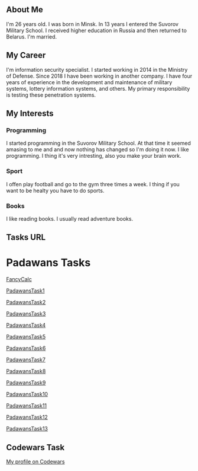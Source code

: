 ##    About Me

I'm 26 years old. I was born in Minsk. In 13 years I entered the Suvorov Military School.
I received higher education in Russia and then returned to Belarus. I'm married.

##    My Career

I'm information security specialist. I started working in 2014 in the Ministry of Defense.
Since 2018 I have been working in another company. I have four years of experience in the 
development and maintenance of military systems, lottery information systems, and others. 
My primary responsibility is testing these penetration systems.

##    My Interests

###   Programming
I started programming in the Suvorov Military School. At that time it seemed amasing to me
and and now nothing has changed so I'm doing it now. I like programming. I thing it's very
intresting, also you make your brain work.

###   Sport
I offen play football and go to the gym three times a week. I thing if you want to be
healty you have to do sports.   

###    Books
I like reading books. I usually read adventure books.

##     Tasks URL

#     Padawans Tasks

[FancyCalc](https://github.com/fynjy21/FancyCalc)

[PadawansTask1](https://github.com/fynjy21/PadawansTask1)

[PadawansTask2](https://github.com/fynjy21/PadawansTask2)

[PadawansTask3](https://github.com/fynjy21/PadawansTask3)

[PadawansTask4](https://github.com/fynjy21/PadawansTask4)

[PadawansTask5](https://github.com/fynjy21/PadawansTask5)

[PadawansTask6](https://github.com/fynjy21/PadawansTask6)

[PadawansTask7](https://github.com/fynjy21/PadawansTask7)

[PadawansTask8](https://github.com/fynjy21/PadawansTask8)

[PadawansTask9](https://github.com/fynjy21/PadawansTask9)

[PadawansTask10](https://github.com/fynjy21/PadawansTask10)

[PadawansTask11](https://github.com/fynjy21/PadawansTask11)

[PadawansTask12](https://github.com/fynjy21/PadawansTask12)

[PadawansTask13](https://github.com/fynjy21/PadawansTask13)

##      Codewars Task

[My profile on Codewars](https://www.codewars.com/users/fynjy21/completed)



